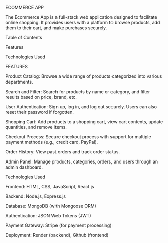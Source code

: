 ECOMMERCE APP


The Ecommerce App is a full-stack web application designed to facilitate online shopping. It provides users with a platform to browse products, add them to their cart, and make purchases securely.

Table of Contents

Features

Technologies Used


FEATURES

Product Catalog: Browse a wide range of products categorized into various departments.

Search and Filter: Search for products by name or category, and filter results based on price, brand, etc.

User Authentication: Sign up, log in, and log out securely. Users can also reset their password if forgotten.

Shopping Cart: Add products to a shopping cart, view cart contents, update quantities, and remove items.

Checkout Process: Secure checkout process with support for multiple payment methods (e.g., credit card, PayPal).

Order History: View past orders and track order status.

Admin Panel: Manage products, categories, orders, and users through an admin dashboard.


Technologies Used

Frontend: HTML, CSS, JavaScript, React.js

Backend: Node.js, Express.js

Database: MongoDB (with Mongoose ORM)

Authentication: JSON Web Tokens (JWT)

Payment Gateway: Stripe (for payment processing)

Deployment: Render (backend), Github (frontend)

